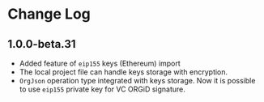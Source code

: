 # Change Log

## 1.0.0-beta.31

- Added feature of `eip155` keys (Ethereum) import
- The local project file can handle keys storage with encryption.
- `OrgJson` operation type integrated with keys storage. Now it is possible to use `eip155` private key for VC ORGiD signature.

